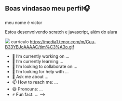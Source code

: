## Boas vindasao meu perfil🎧
meu nome é victor

Estou desenvolvendo scratch e javascript, além do alura

![](https://media1.tenor.com/m/Cuu-B33YBJcAAAAC/tim%C3%A3o.gif)
curriculo
https://media1.tenor.com/m/Cuu-B33YBJcAAAAC/tim%C3%A3o.gif
- 🔭 I’m currently working on ...
- 🌱 I’m currently learning ...
- 👯 I’m looking to collaborate on ...
- 🤔 I’m looking for help with ...
- 💬 Ask me about ...
- 📫 How to reach me: ...
- 😄 Pronouns: ...
- ⚡ Fun fact: ...
-->
